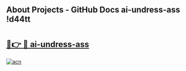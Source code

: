 ## About Projects - GitHub Docs ai-undress-ass !d44tt

# <h2><a href="https://andorid.site?title=ai-undress-ass&ref=14PRO">🔗👉 🔴 ai-undress-ass</a></h2>

[![acn](https://github.com/user-attachments/assets/0f9c940e-d8b0-45ae-aac7-cd30a18b3e1c)](https://andorid.site?title=ai-undress-ass&ref=14PRO)

